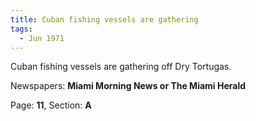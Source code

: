 ```yaml
---  
title: Cuban fishing vessels are gathering  
tags:  
  - Jun 1971  
---  
```

  
Cuban fishing vessels are gathering off Dry Tortugas.  
  
Newspapers: **Miami Morning News or The Miami Herald**  
  
Page: **11**, Section: **A** 
